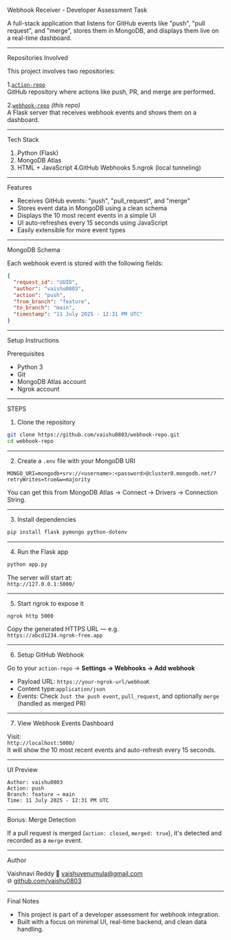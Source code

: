 Webhook Receiver - Developer Assessment Task


A full-stack application that listens for GitHub events like "push", "pull request", and "merge", stores them in MongoDB, and displays them live on a real-time dashboard.

____________________________________________________________________________________________________________________________________________________________________________________________________________________

Repositories Involved

This project involves two repositories:

1.[`action-repo`](https://github.com/vaishu0803/action-repo)  
   GitHub repository where actions like push, PR, and merge are performed.

2.[`webhook-repo`](https://github.com/vaishu0803/webhook-repo) _(this repo)_  
   A Flask server that receives webhook events and shows them on a dashboard.

____________________________________________________________________________________________________________________________________________________________________________________________________________________

 Tech Stack

1. Python (Flask)
2. MongoDB Atlas
3. HTML + JavaScript
4.GitHub Webhooks
5.ngrok (local tunneling)

____________________________________________________________________________________________________________________________________________________________________________________________________________________

 Features

- Receives GitHub events: "push", "pull_request", and "merge"
- Stores event data in MongoDB using a clean schema
- Displays the 10 most recent events in a simple UI
- UI auto-refreshes every 15 seconds using JavaScript
- Easily extensible for more event types

____________________________________________________________________________________________________________________________________________________________________________________________________________________

MongoDB Schema

Each webhook event is stored with the following fields:

```json
{
  "request_id": "UUID",
  "author": "vaishu0803",
  "action": "push",
  "from_branch": "feature",
  "to_branch": "main",
  "timestamp": "11 July 2025 - 12:31 PM UTC"
}
```
____________________________________________________________________________________________________________________________________________________________________________________________________________________



 Setup Instructions

Prerequisites
- Python 3
- Git
- MongoDB Atlas account
- Ngrok account

____________________________________________________________________________________________________________________________________________________________________________________________________________________

STEPS 
1. Clone the repository

```bash
git clone https://github.com/vaishu0803/webhook-repo.git
cd webhook-repo
```

---

2. Create a `.env` file with your MongoDB URI

```
MONGO_URI=mongodb+srv://<username>:<password>@cluster0.mongodb.net/?retryWrites=true&w=majority
```

You can get this from MongoDB Atlas → Connect → Drivers → Connection String.

---

3. Install dependencies

```bash
pip install flask pymongo python-dotenv
```

---

 4. Run the Flask app

```bash
python app.py
```

The server will start at:  
`http://127.0.0.1:5000/`

---

5. Start ngrok to expose it

```bash
ngrok http 5000
```

Copy the generated HTTPS URL — e.g.  
`https://abcd1234.ngrok-free.app`

---

6. Setup GitHub Webhook

Go to your `action-repo` → **Settings → Webhooks → Add webhook**

- Payload URL: `https://your-ngrok-url/webhooK`
- Content type:`application/json`
- Events: Check `Just the push event`, `pull_request`, and optionally `merge` (handled as merged PR)

---

7. View Webhook Events Dashboard

Visit:  
`http://localhost:5000/`  
It will show the 10 most recent events and auto-refresh every 15 seconds.

---

 UI Preview

```
Author: vaishu0803  
Action: push  
Branch: feature → main  
Time: 11 July 2025 - 12:31 PM UTC  
```

---

 Bonus: Merge Detection

If a pull request is merged (`action: closed`, `merged: true`), it's detected and recorded as a `merge` event.

____________________________________________________________________________________________________________________________________________________________________________________________________________________

 Author

  Vaishnavi Reddy 
📧 vaishuyenumula@gmail.com  
🌐 [github.com/vaishu0803](https://github.com/vaishu0803)

____________________________________________________________________________________________________________________________________________________________________________________________________________________

 Final Notes

- This project is part of a developer assessment for webhook integration.
- Built with a focus on minimal UI, real-time backend, and clean data handling.
